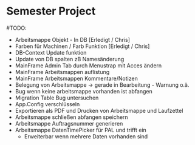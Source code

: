 # Semester Project

#TODO:
- Arbeitsmappe Objekt - In DB  [Erledigt / Chris]
- Farben für Machinen / Farb Funktion [Erledigt / Chris]
- DB-Context Update funktion
- Update von DB spalten zB Namesänderung
- MainFrame Admin Tab durch Menustrap mit Acces ändern
- MainFrame Arbeitsmappen auflistung
- MainFrame Arbeitsmappen Kommentare/Notizen
- Belegung von Arbeitsmappe -> gerade in Bearbeitung - Warnung o.ä.
- Bug wenn keine arbeitsmappe vorhanden ist abfangen
- Migration Table Bug untersuchen
- App.Config verschlüsseln
- Exportieren als PDF und Drucken von Arbeitsmappe und Laufzettel
- Arbeitsmappe schließen abfangen speichern
- Arbeitsmappe Auftragsnummer generieren
- Arbeitsmappe DatenTimePicker für PAL und trifft ein
    - Erweiterbar wenn mehrere Daten vorhanden sind
